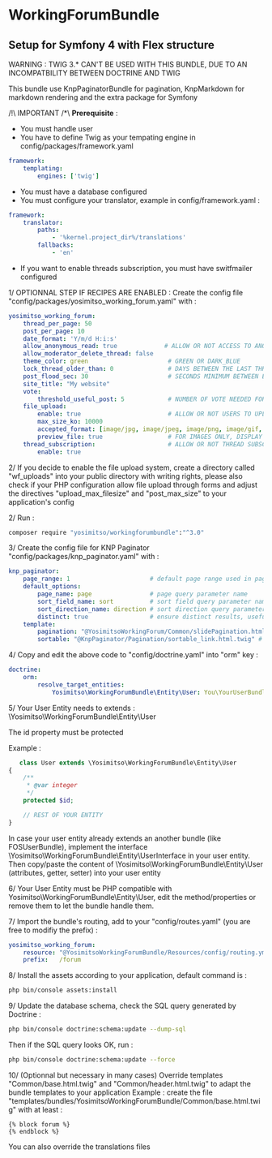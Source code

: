 WorkingForumBundle
==================

Setup for Symfony 4 with Flex structure
------------------
WARNING : TWIG 3.* CAN'T BE USED WITH THIS BUNDLE, DUE TO AN INCOMPATBILITY BETWEEN DOCTRINE AND TWIG

This bundle use KnpPaginatorBundle for pagination, KnpMarkdown for markdown rendering and the extra package for Symfony

/!\ IMPORTANT /*\ **Prerequisite** :
- You must handle user 
- You have to define Twig as your tempating engine in config/packages/framework.yaml
````yml
framework:
    templating:
        engines: ['twig']
````
- You must have a database configured
- You must configure your translator, example in config/framework.yaml :
````yml
framework:
    translator:
        paths:
            - '%kernel.project_dir%/translations'
        fallbacks:
            - 'en'
````

- If you want to enable threads subscription, you must have switfmailer configured


1/ OPTIONNAL STEP IF RECIPES ARE ENABLED :
Create the config file "config/packages/yosimitso_working_forum.yaml" with :

````yml
yosimitso_working_forum:
    thread_per_page: 50
    post_per_page: 10
    date_format: 'Y/m/d H:i:s'
    allow_anonymous_read: true             # ALLOW OR NOT ACCESS TO ANONYMOUS USERS
    allow_moderator_delete_thread: false
    theme_color: green                      # GREEN OR DARK_BLUE
    lock_thread_older_than: 0               # DAYS BETWEEN THE LAST THREAD'S POST AND THE AUTOLOCKING OF THE THREAD, 0 MEANS DISABLED
    post_flood_sec: 30                      # SECONDS MINIMUM BETWEEN EACH POST FROM A SAME USER
    site_title: "My website" 
    vote:
        threshold_useful_post: 5            # NUMBER OF VOTE NEEDED FOR A POST TO BE CONSIDERED AS USEFUL
    file_upload:
        enable: true                        # ALLOW OR NOT USERS TO UPLOAD ENCLOSED FILES 
        max_size_ko: 10000
        accepted_format: [image/jpg, image/jpeg, image/png, image/gif, image/tiff, application/pdf]
        preview_file: true                  # FOR IMAGES ONLY, DISPLAY A THUMBNAIL
    thread_subscription:                    # ALLOW OR NOT THREAD SUBSCRIPTION
        enable: true  
````

2/ If you decide to enable the file upload system, create a directory called "wf_uploads" into your public directory with writing rights,
please also check if your PHP configuration allow file upload through forms and adjust the directives "upload_max_filesize" and "post_max_size" to your application's config

2/ Run :
````bash
composer require "yosimitso/workingforumbundle":"^3.0"
````


3/ Create the config file for KNP Paginator "config/packages/knp_paginator.yaml" with :
````yml
knp_paginator:
    page_range: 1                      # default page range used in pagination control
    default_options:
        page_name: page                # page query parameter name
        sort_field_name: sort          # sort field query parameter name
        sort_direction_name: direction # sort direction query parameter name
        distinct: true                 # ensure distinct results, useful when ORM queries are using GROUP BY statements
    template:
        pagination: "@YosimitsoWorkingForum/Common/slidePagination.html.twig"     # sliding pagination controls template
        sortable: "@KnpPaginator/Pagination/sortable_link.html.twig" # sort link template
````

4/ Copy and edit the above code to "config/doctrine.yaml" into "orm" key :
````yml
doctrine:
    orm:
        resolve_target_entities:
            Yosimitso\WorkingForumBundle\Entity\User: You\YourUserBundle\Entity\YourUser
````

5/ Your User Entity needs to extends : \Yosimitso\WorkingForumBundle\Entity\User

The id property must be protected

Example :
````php
   class User extends \Yosimitso\WorkingForumBundle\Entity\User
{
    /**
     * @var integer
     */
    protected $id;

    // REST OF YOUR ENTITY
}
````

In case your user entity already extends an another bundle (like FOSUserBundle), implement the interface \Yosimitso\WorkingForumBundle\Entity\UserInterface
in your user entity. Then copy/paste the content of \Yosimitso\WorkingForumBundle\Entity\User (attributes, getter, setter) into your user entity

6/ Your User Entity must be PHP compatible with Yosimitso\WorkingForumBundle\Entity\User,
edit the method/properties or remove them to let the bundle handle them.


7/ Import the bundle's routing, add to your "config/routes.yaml" (you are free to modifiy the prefix) :
````yml
yosimitso_working_forum:
    resource: "@YosimitsoWorkingForumBundle/Resources/config/routing.yml"
    prefix:   /forum
````    

8/ Install the assets according to your application, default command is :
````bash
php bin/console assets:install
````

9/ Update the database schema, check the SQL query generated by Doctrine :
````bash
php bin/console doctrine:schema:update --dump-sql
````
Then if the SQL query looks OK, run :
````bash
php bin/console doctrine:schema:update --force
````

10/ (Optionnal but necessary in many cases)
Override templates "Common/base.html.twig" and "Common/header.html.twig" to adapt the bundle templates to your application
Example : create the file "templates/bundles/YosimitsoWorkingForumBundle/Common/base.html.twig" with at least :
````twig
{% block forum %}
{% endblock %}
````
You can also override the translations files


